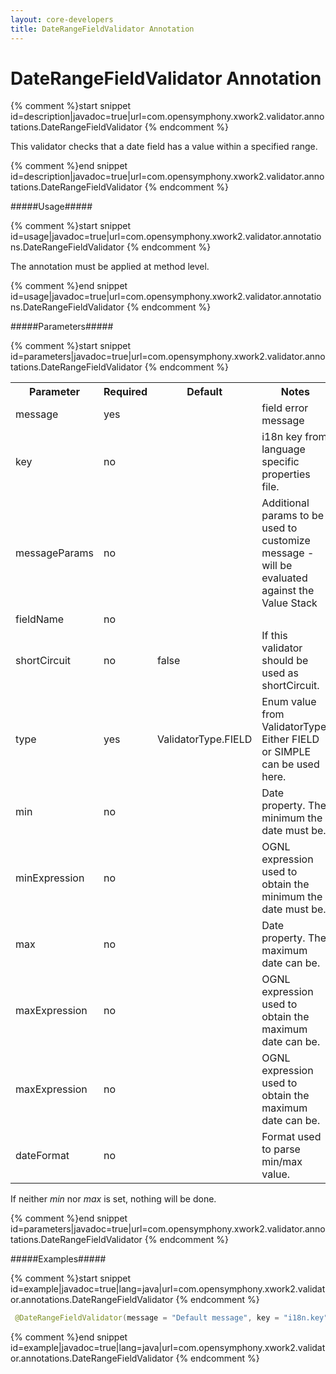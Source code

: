 ```yaml
---
layout: core-developers
title: DateRangeFieldValidator Annotation
---
```


# DateRangeFieldValidator Annotation



{% comment %}start snippet id=description|javadoc=true|url=com.opensymphony.xwork2.validator.annotations.DateRangeFieldValidator {% endcomment %}
<p> This validator checks that a date field has a value within a specified range.
</p>
{% comment %}end snippet id=description|javadoc=true|url=com.opensymphony.xwork2.validator.annotations.DateRangeFieldValidator {% endcomment %}

#####Usage#####



{% comment %}start snippet id=usage|javadoc=true|url=com.opensymphony.xwork2.validator.annotations.DateRangeFieldValidator {% endcomment %}
<p> <p>The annotation must be applied at method level.</p>
</p>
{% comment %}end snippet id=usage|javadoc=true|url=com.opensymphony.xwork2.validator.annotations.DateRangeFieldValidator {% endcomment %}

#####Parameters#####



{% comment %}start snippet id=parameters|javadoc=true|url=com.opensymphony.xwork2.validator.annotations.DateRangeFieldValidator {% endcomment %}
<p> <table class='confluenceTable' summary=''>
 <tr>
 <th class='confluenceTh'> Parameter </th>
 <th class='confluenceTh'> Required </th>
 <th class='confluenceTh'> Default </th>
 <th class='confluenceTh'> Notes </th>
 </tr>
 <tr>
 <td class='confluenceTd'>message</td>
 <td class='confluenceTd'>yes</td>
 <td class='confluenceTd'>&nbsp;</td>
 <td class='confluenceTd'>field error message</td>
 </tr>
 <tr>
 <td class='confluenceTd'>key</td>
 <td class='confluenceTd'>no</td>
 <td class='confluenceTd'>&nbsp;</td>
 <td class='confluenceTd'>i18n key from language specific properties file.</td>
 </tr>
 <tr>
 <td class='confluenceTd'>messageParams</td>
 <td class='confluenceTd'>no</td>
 <td class='confluenceTd'>&nbsp;</td>
 <td class='confluenceTd'>Additional params to be used to customize message - will be evaluated against the Value Stack</td>
 </tr>
 <tr>
 <td class='confluenceTd'>fieldName</td>
 <td class='confluenceTd'>no</td>
 <td class='confluenceTd'>&nbsp;</td>
 <td class='confluenceTd'>&nbsp;</td>
 </tr>
 <tr>
 <td class='confluenceTd'>shortCircuit</td>
 <td class='confluenceTd'>no</td>
 <td class='confluenceTd'>false</td>
 <td class='confluenceTd'>If this validator should be used as shortCircuit.</td>
 </tr>
 <tr>
 <td class='confluenceTd'>type</td>
 <td class='confluenceTd'>yes</td>
 <td class='confluenceTd'>ValidatorType.FIELD</td>
 <td class='confluenceTd'>Enum value from ValidatorType. Either FIELD or SIMPLE can be used here.</td>
 </tr>
 <tr>
 <td class='confluenceTd'> min </td>
 <td class='confluenceTd'> no </td>
 <td class='confluenceTd'>&nbsp;</td>
 <td class='confluenceTd'> Date property.  The minimum the date must be. </td>
 </tr>
 <tr>
 <td class='confluenceTd'>minExpression</td>
 <td class='confluenceTd'>no</td>
 <td class='confluenceTd'>&nbsp;</td>
 <td class='confluenceTd'>OGNL expression used to obtain the minimum the date must be.</td>
 </tr>
 <tr>
 <td class='confluenceTd'> max </td>
 <td class='confluenceTd'> no </td>
 <td class='confluenceTd'>&nbsp;</td>
 <td class='confluenceTd'> Date property.  The maximum date can be. </td>
 </tr>
 <tr>
 <td class='confluenceTd'>maxExpression</td>
 <td class='confluenceTd'>no</td>
 <td class='confluenceTd'>&nbsp;</td>
 <td class='confluenceTd'>OGNL expression used to obtain the maximum date can be.</td>
 </tr>
 <tr>
 <td class='confluenceTd'>maxExpression</td>
 <td class='confluenceTd'>no</td>
 <td class='confluenceTd'>&nbsp;</td>
 <td class='confluenceTd'>OGNL expression used to obtain the maximum date can be.</td>
 </tr>
 <tr>
 <td class='confluenceTd'>dateFormat</td>
 <td class='confluenceTd'>no</td>
 <td class='confluenceTd'>&nbsp;</td>
 <td class='confluenceTd'>Format used to parse min/max value.</td>
 </tr>
 </table>

 <p>If neither <em>min</em> nor <em>max</em> is set, nothing will be done.</p>
</p>
{% comment %}end snippet id=parameters|javadoc=true|url=com.opensymphony.xwork2.validator.annotations.DateRangeFieldValidator {% endcomment %}

#####Examples#####



{% comment %}start snippet id=example|javadoc=true|lang=java|url=com.opensymphony.xwork2.validator.annotations.DateRangeFieldValidator {% endcomment %}

```java
 @DateRangeFieldValidator(message = "Default message", key = "i18n.key", shortCircuit = true, min = "2005/01/01", max = "2005/12/31")

```

{% comment %}end snippet id=example|javadoc=true|lang=java|url=com.opensymphony.xwork2.validator.annotations.DateRangeFieldValidator {% endcomment %}
